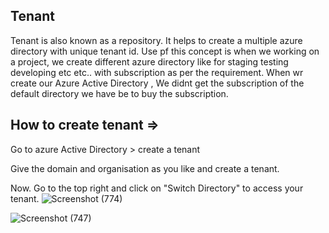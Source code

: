 ## Tenant


Tenant is also known as a repository. It helps to create a multiple azure directory with unique tenant id.
Use pf this concept is when we working on a project, we create different azure directory like for staging testing developing etc etc.. with subscription as per the requirement.
When wr create our Azure Active Directory , We didnt get the subscription of the default directory we have be to buy the subscription.

## How to create tenant =>
Go to azure Active Directory > create a tenant 

Give the domain and organisation as you like and create a tenant.


Now. Go to the top right and click on "Switch Directory" to access your tenant. 
![Screenshot (774)](https://user-images.githubusercontent.com/46487696/100540842-ee896700-3265-11eb-838f-86f6554a073f.png)



![Screenshot (747)](https://user-images.githubusercontent.com/46487696/100540840-ecbfa380-3265-11eb-99e8-8522ff8e7989.png)
